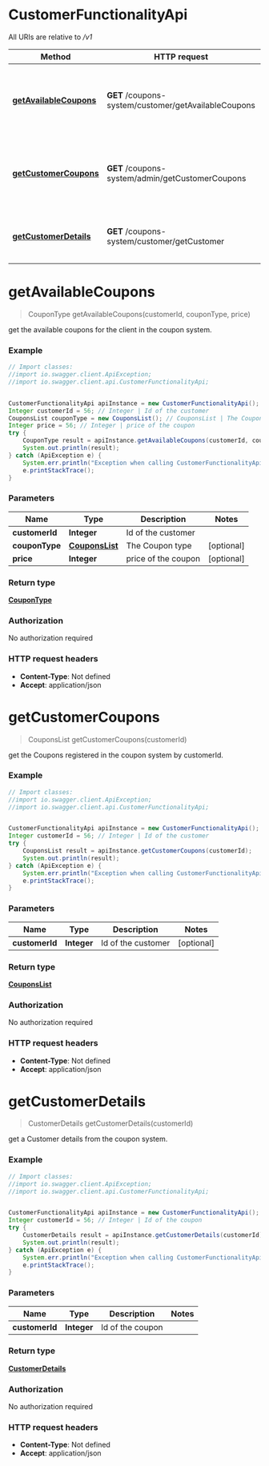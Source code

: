 # CustomerFunctionalityApi

All URIs are relative to */v1*

Method | HTTP request | Description
------------- | ------------- | -------------
[**getAvailableCoupons**](CustomerFunctionalityApi.md#getAvailableCoupons) | **GET** /coupons-system/customer/getAvailableCoupons | get the available coupons for the client in the coupon system.
[**getCustomerCoupons**](CustomerFunctionalityApi.md#getCustomerCoupons) | **GET** /coupons-system/admin/getCustomerCoupons | get the Coupons registered in the coupon system by customerId.
[**getCustomerDetails**](CustomerFunctionalityApi.md#getCustomerDetails) | **GET** /coupons-system/customer/getCustomer | get a Customer details from the coupon system.

<a name="getAvailableCoupons"></a>
# **getAvailableCoupons**
> CouponType getAvailableCoupons(customerId, couponType, price)

get the available coupons for the client in the coupon system.

### Example
```java
// Import classes:
//import io.swagger.client.ApiException;
//import io.swagger.client.api.CustomerFunctionalityApi;


CustomerFunctionalityApi apiInstance = new CustomerFunctionalityApi();
Integer customerId = 56; // Integer | Id of the customer
CouponsList couponType = new CouponsList(); // CouponsList | The Coupon type
Integer price = 56; // Integer | price of the coupon
try {
    CouponType result = apiInstance.getAvailableCoupons(customerId, couponType, price);
    System.out.println(result);
} catch (ApiException e) {
    System.err.println("Exception when calling CustomerFunctionalityApi#getAvailableCoupons");
    e.printStackTrace();
}
```

### Parameters

Name | Type | Description  | Notes
------------- | ------------- | ------------- | -------------
 **customerId** | **Integer**| Id of the customer |
 **couponType** | [**CouponsList**](.md)| The Coupon type | [optional]
 **price** | **Integer**| price of the coupon | [optional]

### Return type

[**CouponType**](CouponType.md)

### Authorization

No authorization required

### HTTP request headers

 - **Content-Type**: Not defined
 - **Accept**: application/json

<a name="getCustomerCoupons"></a>
# **getCustomerCoupons**
> CouponsList getCustomerCoupons(customerId)

get the Coupons registered in the coupon system by customerId.

### Example
```java
// Import classes:
//import io.swagger.client.ApiException;
//import io.swagger.client.api.CustomerFunctionalityApi;


CustomerFunctionalityApi apiInstance = new CustomerFunctionalityApi();
Integer customerId = 56; // Integer | Id of the customer
try {
    CouponsList result = apiInstance.getCustomerCoupons(customerId);
    System.out.println(result);
} catch (ApiException e) {
    System.err.println("Exception when calling CustomerFunctionalityApi#getCustomerCoupons");
    e.printStackTrace();
}
```

### Parameters

Name | Type | Description  | Notes
------------- | ------------- | ------------- | -------------
 **customerId** | **Integer**| Id of the customer | [optional]

### Return type

[**CouponsList**](CouponsList.md)

### Authorization

No authorization required

### HTTP request headers

 - **Content-Type**: Not defined
 - **Accept**: application/json

<a name="getCustomerDetails"></a>
# **getCustomerDetails**
> CustomerDetails getCustomerDetails(customerId)

get a Customer details from the coupon system.

### Example
```java
// Import classes:
//import io.swagger.client.ApiException;
//import io.swagger.client.api.CustomerFunctionalityApi;


CustomerFunctionalityApi apiInstance = new CustomerFunctionalityApi();
Integer customerId = 56; // Integer | Id of the coupon
try {
    CustomerDetails result = apiInstance.getCustomerDetails(customerId);
    System.out.println(result);
} catch (ApiException e) {
    System.err.println("Exception when calling CustomerFunctionalityApi#getCustomerDetails");
    e.printStackTrace();
}
```

### Parameters

Name | Type | Description  | Notes
------------- | ------------- | ------------- | -------------
 **customerId** | **Integer**| Id of the coupon |

### Return type

[**CustomerDetails**](CustomerDetails.md)

### Authorization

No authorization required

### HTTP request headers

 - **Content-Type**: Not defined
 - **Accept**: application/json

